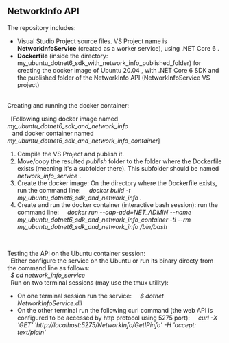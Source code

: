 ## NetworkInfo API

The repository includes:
* Visual Studio Project source files.  VS Project name is **NetworkInfoService**  (created as a worker service), using .NET Core 6 .
* **Dockerfile** (inside the directory: my_ubuntu_dotnet6_sdk_with_network_info_published_folder) for creating the docker image of Ubuntu 20.04 , with .NET Core 6 SDK and the published folder of the NetworkInfo API (NetworkInfoService VS project)
  
<br />
Creating and running the docker container: <br />

&nbsp; [Following using docker image named &nbsp; *my_ubuntu_dotnet6_sdk_and_network_info* <br /> &nbsp;&nbsp; and docker container named &nbsp; *my_ubuntu_dotnet6_sdk_and_network_info_container*]
1. Compile the VS Project and publish it.
2. Move/copy the resulted *publish* folder to the folder where the Dockerfile exists (meaning it's a subfolder there).  This subfolder should be named *network_info_service* .
3. Create the docker image: On the directory where the Dockerfile exists, run the command line: &nbsp; &nbsp;   *docker build -t my_ubuntu_dotnet6_sdk_and_network_info .*
4. Create and run the docker container (interactive bash session): run the command line: &nbsp; &nbsp;   *docker run --cap-add=NET_ADMIN --name my_ubuntu_dotnet6_sdk_and_network_info_container -ti --rm my_ubuntu_dotnet6_sdk_and_network_info /bin/bash*

<br />

Testing the API on the Ubuntu container session: <br />
&nbsp; Either configure the service on the Ubuntu or run its binary directy from the command line as follows: <br />
&nbsp; *$ cd network_info_service* <br />
&nbsp; Run on two terminal sessions (may use the tmux utility):
* On one terminal session run the service: &nbsp; &nbsp;   *$ dotnet NetworkInfoService.dll*
* On the other terminal run the following curl command (the web API is configured to be accessed by http protocol using 5275 port): &nbsp; &nbsp;   *curl -X 'GET' 'http://localhost:5275/NetworkInfo/GetIPinfo' -H 'accept: text/plain'*

